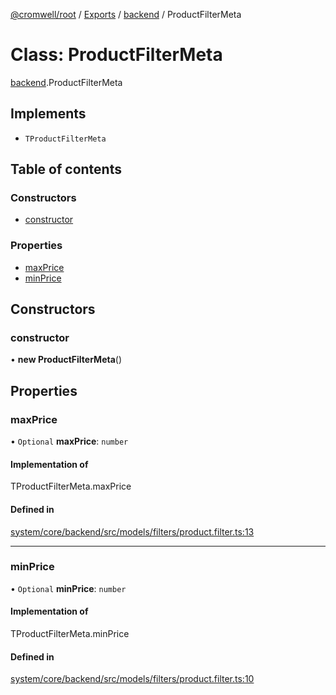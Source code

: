 [@cromwell/root](../README.md) / [Exports](../modules.md) / [backend](../modules/backend.md) / ProductFilterMeta

# Class: ProductFilterMeta

[backend](../modules/backend.md).ProductFilterMeta

## Implements

- `TProductFilterMeta`

## Table of contents

### Constructors

- [constructor](backend.ProductFilterMeta.md#constructor)

### Properties

- [maxPrice](backend.ProductFilterMeta.md#maxprice)
- [minPrice](backend.ProductFilterMeta.md#minprice)

## Constructors

### constructor

• **new ProductFilterMeta**()

## Properties

### maxPrice

• `Optional` **maxPrice**: `number`

#### Implementation of

TProductFilterMeta.maxPrice

#### Defined in

[system/core/backend/src/models/filters/product.filter.ts:13](https://github.com/CromwellCMS/Cromwell/blob/master/system/core/backend/src/models/filters/product.filter.ts#L13)

___

### minPrice

• `Optional` **minPrice**: `number`

#### Implementation of

TProductFilterMeta.minPrice

#### Defined in

[system/core/backend/src/models/filters/product.filter.ts:10](https://github.com/CromwellCMS/Cromwell/blob/master/system/core/backend/src/models/filters/product.filter.ts#L10)
